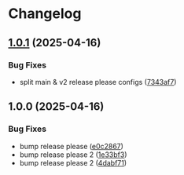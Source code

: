 # Changelog

## [1.0.1](https://github.com/gazz/test-release-please/compare/v1.0.0...v1.0.1) (2025-04-16)


### Bug Fixes

* split main & v2 release please configs ([7343af7](https://github.com/gazz/test-release-please/commit/7343af704836ddafffbbb26f6a84e7fa0876ed6e))

## 1.0.0 (2025-04-16)


### Bug Fixes

* bump release please ([e0c2867](https://github.com/gazz/test-release-please/commit/e0c2867cce6af39397fe01c98453ce691dcd8dd8))
* bump release please 2 ([1e33bf3](https://github.com/gazz/test-release-please/commit/1e33bf33f9e1b2f91b25cb2b3acf7a772cb3509e))
* bump release please 2 ([4dabf71](https://github.com/gazz/test-release-please/commit/4dabf71364d5526a2bcb678414e4c256fdc75e53))
